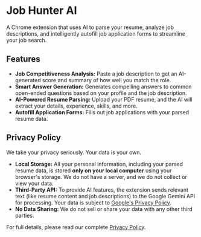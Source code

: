# Job Hunter AI

A Chrome extension that uses AI to parse your resume, analyze job descriptions, and intelligently autofill job application forms to streamline your job search.

## Features

*   **Job Competitiveness Analysis:** Paste a job description to get an AI-generated score and summary of how well you match the role.
*   **Smart Answer Generation:** Generates compelling answers to common open-ended questions based on your profile and the job description.
*   **AI-Powered Resume Parsing:** Upload your PDF resume, and the AI will extract your details, experience, skills, and more.
*   **Autofill Application Forms:** Fills out job applications with your parsed resume data.

## Privacy Policy

We take your privacy seriously. Your data is your own.

*   **Local Storage:** All your personal information, including your parsed resume data, is stored **only on your local computer** using your browser's storage. We do not have a server, and we do not collect or view your data.
*   **Third-Party API:** To provide AI features, the extension sends relevant text (like resume content and job descriptions) to the Google Gemini API for processing. Your data is subject to [Google's Privacy Policy](https://policies.google.com/privacy).
*   **No Data Sharing:** We do not sell or share your data with any other third parties.

For full details, please read our complete [Privacy Policy](privacy-policy.html).
